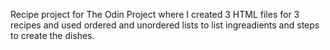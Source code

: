 Recipe project for The Odin Project where I created 3 HTML files for 3 recipes and used ordered and unordered lists to list ingreadients and steps to create the dishes.